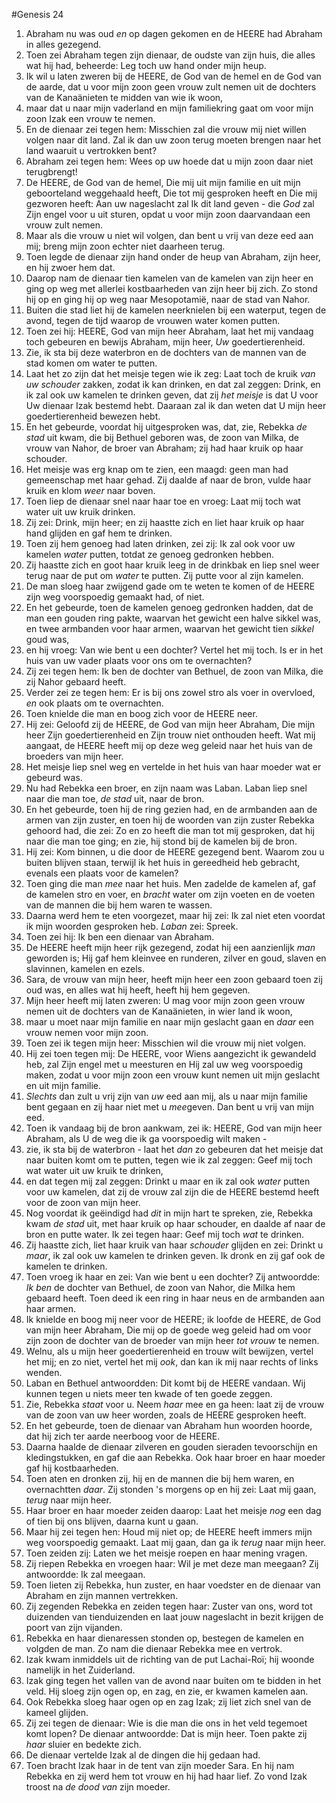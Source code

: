 #Genesis 24
1. Abraham nu was oud *en* op dagen gekomen en de HEERE had Abraham in alles gezegend.
2. Toen zei Abraham tegen zijn dienaar, de oudste van zijn huis, die alles wat hij had, beheerde: Leg toch uw hand onder mijn heup.
3. Ik wil u laten zweren bij de HEERE, de God van de hemel en de God van de aarde, dat u voor mijn zoon geen vrouw zult nemen uit de dochters van de Kanaänieten te midden van wie ik woon,
4. maar dat u naar mijn vaderland en mijn familiekring gaat om voor mijn zoon Izak een vrouw te nemen.
5. En de dienaar zei tegen hem: Misschien zal die vrouw mij niet willen volgen naar dit land. Zal ik dan uw zoon terug moeten brengen naar het land waaruit u vertrokken bent?
6. Abraham zei tegen hem: Wees op uw hoede dat u mijn zoon daar niet terugbrengt!
7. De HEERE, de God van de hemel, Die mij uit mijn familie en uit mijn geboorteland weggehaald heeft, Die tot mij gesproken heeft en Die mij gezworen heeft: Aan uw nageslacht zal Ik dit land geven - die *God* zal Zijn engel voor u uit sturen, opdat u voor mijn zoon daarvandaan een vrouw zult nemen.
8. Maar als die vrouw u niet wil volgen, dan bent u vrij van deze eed aan mij; breng mijn zoon echter niet daarheen terug.
9. Toen legde de dienaar zijn hand onder de heup van Abraham, zijn heer, en hij zwoer hem dat.
10. Daarop nam de dienaar tien kamelen van de kamelen van zijn heer en ging op weg met allerlei kostbaarheden van zijn heer bij zich. Zo stond hij op en ging hij op weg naar Mesopotamië, naar de stad van Nahor.
11. Buiten die stad liet hij de kamelen neerknielen bij een waterput, tegen de avond, tegen de tijd waarop de vrouwen water komen putten.
12. Toen zei hij: HEERE, God van mijn heer Abraham, laat het mij vandaag toch gebeuren en bewijs Abraham, mijn heer, *Uw* goedertierenheid.
13. Zie, ik sta bij deze waterbron en de dochters van de mannen van de stad komen om water te putten.
14. Laat het zo zijn dat het meisje tegen wie ik zeg: Laat toch de kruik *van uw schouder* zakken, zodat ik kan drinken, en dat zal zeggen: Drink, en ik zal ook uw kamelen te drinken geven, dat zij *het meisje* is dat U voor Uw dienaar Izak bestemd hebt. Daaraan zal ik dan weten dat U mijn heer goedertierenheid bewezen hebt.
15. En het gebeurde, voordat hij uitgesproken was, dat, zie, Rebekka *de stad* uit kwam, die bij Bethuel geboren was, de zoon van Milka, de vrouw van Nahor, de broer van Abraham; zij had haar kruik op haar schouder.
16. Het meisje was erg knap om te zien, een maagd: geen man had gemeenschap met haar gehad. Zij daalde af naar de bron, vulde haar kruik en klom *weer* naar boven.
17. Toen liep de dienaar snel naar haar toe en vroeg: Laat mij toch wat water uit uw kruik drinken.
18. Zij zei: Drink, mijn heer; en zij haastte zich en liet haar kruik op haar hand glijden en gaf hem te drinken.
19. Toen zij hem genoeg had laten drinken, zei zij: Ik zal ook voor uw kamelen *water* putten, totdat ze genoeg gedronken hebben.
20. Zij haastte zich en goot haar kruik leeg in de drinkbak en liep snel weer terug naar de put om *water* te putten. Zij putte voor al zijn kamelen.
21. De man sloeg haar zwijgend gade om te weten te komen of de HEERE zijn weg voorspoedig gemaakt had, of niet.
22. En het gebeurde, toen de kamelen genoeg gedronken hadden, dat de man een gouden ring pakte, waarvan het gewicht een halve sikkel was, en twee armbanden voor haar armen, waarvan het gewicht tien *sikkel* goud was,
23. en hij vroeg: Van wie bent u een dochter? Vertel het mij toch. Is er in het huis van uw vader plaats voor ons om te overnachten?
24. Zij zei tegen hem: Ik ben de dochter van Bethuel, de zoon van Milka, die zij Nahor gebaard heeft.
25. Verder zei ze tegen hem: Er is bij ons zowel stro als voer in overvloed, *en* ook plaats om te overnachten.
26. Toen knielde die man en boog zich voor de HEERE neer.
27. Hij zei: Geloofd zij de HEERE, de God van mijn heer Abraham, Die mijn heer Zijn goedertierenheid en Zijn trouw niet onthouden heeft. Wat mij aangaat, de HEERE heeft mij op deze weg geleid naar het huis van de broeders van mijn heer.
28. Het meisje liep snel weg en vertelde in het huis van haar moeder wat er gebeurd was.
29. Nu had Rebekka een broer, en zijn naam was Laban. Laban liep snel naar die man toe, *de stad* uit, naar de bron.
30. En het gebeurde, toen hij de ring gezien had, en de armbanden aan de armen van zijn zuster, en toen hij de woorden van zijn zuster Rebekka gehoord had, die zei: Zo en zo heeft die man tot mij gesproken, dat hij naar die man toe ging; en zie, hij stond bij de kamelen bij de bron.
31. Hij zei: Kom binnen, u die door de HEERE gezegend bent. Waarom zou u buiten blijven staan, terwijl ik het huis in gereedheid heb gebracht, evenals een plaats voor de kamelen?
32. Toen ging die man *mee* naar het huis. Men zadelde de kamelen af, gaf de kamelen stro en voer, en *bracht* water om zijn voeten en de voeten van de mannen die bij hem waren te wassen.
33. Daarna werd hem te eten voorgezet, maar hij zei: Ik zal niet eten voordat ik mijn woorden gesproken heb. *Laban* zei: Spreek.
34. Toen zei hij: Ik ben een dienaar van Abraham.
35. De HEERE heeft mijn heer rijk gezegend, zodat hij een aanzienlijk *man* geworden is; Hij gaf hem kleinvee en runderen, zilver en goud, slaven en slavinnen, kamelen en ezels.
36. Sara, de vrouw van mijn heer, heeft mijn heer een zoon gebaard toen zij oud was, en alles wat hij heeft, heeft hij hem gegeven.
37. Mijn heer heeft mij laten zweren: U mag voor mijn zoon geen vrouw nemen uit de dochters van de Kanaänieten, in wier land ik woon,
38. maar u moet naar mijn familie en naar mijn geslacht gaan en *daar* een vrouw nemen voor mijn zoon.
39. Toen zei ik tegen mijn heer: Misschien wil die vrouw mij niet volgen.
40. Hij zei toen tegen mij: De HEERE, voor Wiens aangezicht ik gewandeld heb, zal Zijn engel met u meesturen en Hij zal uw weg voorspoedig maken, zodat u voor mijn zoon een vrouw kunt nemen uit mijn geslacht en uit mijn familie.
41. *Slechts* dan zult u vrij zijn van *uw* eed aan mij, als u naar mijn familie bent gegaan en zij haar niet met u *mee*geven. Dan bent u vrij van mijn eed.
42. Toen ik vandaag bij de bron aankwam, zei ik: HEERE, God van mijn heer Abraham, als U de weg die ik ga voorspoedig wilt maken -
43. zie, ik sta bij de waterbron - laat het *dan* zo gebeuren dat het meisje dat naar buiten komt om te putten, tegen wie ik zal zeggen: Geef mij toch wat water uit uw kruik te drinken,
44. en dat tegen mij zal zeggen: Drinkt u maar en ik zal ook *water* putten voor uw kamelen, dat zij de vrouw zal zijn die de HEERE bestemd heeft voor de zoon van mijn heer.
45. Nog voordat ik geëindigd had *dit* in mijn hart te spreken, zie, Rebekka kwam *de stad* uit, met haar kruik op haar schouder, en daalde af naar de bron en putte water. Ik zei tegen haar: Geef mij toch *wat* te drinken.
46. Zij haastte zich, liet haar kruik van haar *schouder* glijden en zei: Drinkt u *maar*, ik zal ook uw kamelen te drinken geven. Ik dronk en zij gaf ook de kamelen te drinken.
47. Toen vroeg ik haar en zei: Van wie bent u een dochter? Zij antwoordde: *Ik ben* de dochter van Bethuel, de zoon van Nahor, die Milka hem gebaard heeft. Toen deed ik een ring in haar neus en de armbanden aan haar armen.
48. Ik knielde en boog mij neer voor de HEERE; ik loofde de HEERE, de God van mijn heer Abraham, Die mij op de goede weg geleid had om voor zijn zoon de dochter van de broeder van mijn heer *tot vrouw* te nemen.
49. Welnu, als u mijn heer goedertierenheid en trouw wilt bewijzen, vertel het mij; en zo niet, vertel het mij *ook*, dan kan ik mij naar rechts of links wenden.
50. Laban en Bethuel antwoordden: Dit komt bij de HEERE vandaan. Wij kunnen tegen u niets meer ten kwade of ten goede zeggen.
51. Zie, Rebekka *staat* voor u. Neem *haar* mee en ga heen: laat zij de vrouw van de zoon van uw heer worden, zoals de HEERE gesproken heeft.
52. En het gebeurde, toen de dienaar van Abraham hun woorden hoorde, dat hij zich ter aarde neerboog voor de HEERE.
53. Daarna haalde de dienaar zilveren en gouden sieraden tevoorschijn en kledingstukken, en gaf die aan Rebekka. Ook haar broer en haar moeder gaf hij kostbaarheden.
54. Toen aten en dronken zij, hij en de mannen die bij hem waren, en overnachtten *daar*. Zij stonden 's morgens op en hij zei: Laat mij gaan, *terug* naar mijn heer.
55. Haar broer en haar moeder zeiden daarop: Laat het meisje *nog* een dag of tien bij ons blijven, daarna kunt u gaan.
56. Maar hij zei tegen hen: Houd mij niet op; de HEERE heeft immers mijn weg voorspoedig gemaakt. Laat mij gaan, dan ga ik *terug* naar mijn heer.
57. Toen zeiden zij: Laten we het meisje roepen en haar mening vragen.
58. Zij riepen Rebekka en vroegen haar: Wil je met deze man meegaan? Zij antwoordde: Ik zal meegaan.
59. Toen lieten zij Rebekka, hun zuster, en haar voedster en de dienaar van Abraham en zijn mannen vertrekken.
60. Zij zegenden Rebekka en zeiden tegen haar: Zuster van ons, word tot duizenden van tienduizenden en laat jouw nageslacht in bezit krijgen de poort van zijn vijanden.
61. Rebekka en haar dienaressen stonden op, bestegen de kamelen en volgden de man. Zo nam die dienaar Rebekka mee en vertrok.
62. Izak kwam inmiddels uit de richting van de put Lachai-Roï; hij woonde namelijk in het Zuiderland.
63. Izak ging tegen het vallen van de avond naar buiten om te bidden in het veld. Hij sloeg zijn ogen op, en zag, en zie, er kwamen kamelen aan.
64. Ook Rebekka sloeg haar ogen op en zag Izak; zij liet zich snel van de kameel glijden.
65. Zij zei tegen de dienaar: Wie is die man die ons in het veld tegemoet komt lopen? De dienaar antwoordde: Dat is mijn heer. Toen pakte zij *haar* sluier en bedekte zich.
66. De dienaar vertelde Izak al de dingen die hij gedaan had.
67. Toen bracht Izak haar in de tent van zijn moeder Sara. En hij nam Rebekka en zij werd hem tot vrouw en hij had haar lief. Zo vond Izak troost na *de dood van* zijn moeder.

